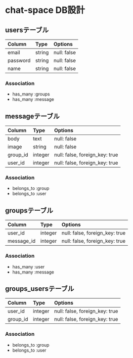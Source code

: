 # chat-space DB設計
## usersテーブル
|Column|Type|Options|
|:-----|:---|:------|
|email|string|null: false|
|password|string|null: false|
|name|string|null: false|
### Association
- has_many :groups
- has_many :message

## messageテーブル
|Column|Type|Options|
|:-----|:---|:------|
|body|text|null: false|
|image|string|null: false|
|group_id|integer|null: false, foreign_key: true|
|user_id|integer|null: false, foreign_key: true|
### Association
- belongs_to :group
- belongs_to :user

## groupsテーブル
|Column|Type|Options|
|:-----|:---|:------|
|user_id|integer|null: false, foreign_key: true|
|message_id|integer|null: false, foreign_key: true|
### Association
- has_many :user
- has_many :message

## groups_usersテーブル
|Column|Type|Options|
|:-----|:---|:------|
|user_id|integer|null: false, foreign_key: true|
|group_id|integer|null: false, foreign_key: true|
### Association
- belongs_to :group
- belongs_to :user